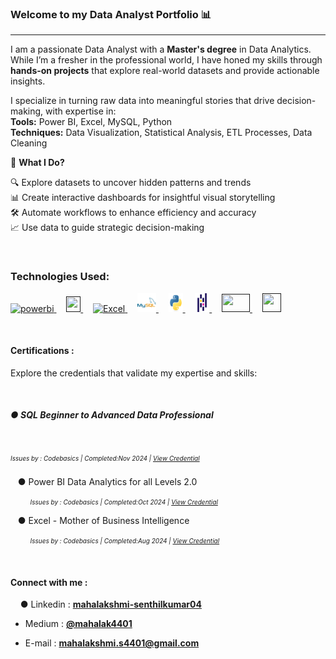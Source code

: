 

<h3> Welcome to my Data Analyst Portfolio 📊 </h3>
<hr> <!-- Horizontal line -->
<p> I am a passionate Data Analyst with a <b>Master's degree</b> in Data Analytics. While I’m a fresher in the professional world, I have honed my skills through <b>hands-on projects</b> that explore real-world datasets and provide actionable insights.  
<br>

  I specialize in turning raw data into meaningful stories that drive decision-making, with expertise in:
<br> 
<b>Tools:</b> Power BI, Excel, MySQL, Python
<br>
<b>Techniques:</b> Data Visualization, Statistical Analysis, ETL Processes, Data Cleaning 
<br>

🚀 <b>What I Do?</b>
 
 🔍 Explore datasets to uncover hidden patterns and trends
 <br>
 📊 Create interactive dashboards for insightful visual storytelling
 <br> 
 🛠️ Automate workflows to enhance efficiency and accuracy 
 <br>
 📈 Use data to guide strategic decision-making</p>
<br>

<h3 align="left">Technologies Used:</h3>
<p align="left">
<a href "https://iconscout.com/icons/powerbi-logo-in-yellow" target="_blank" rel="noreferrer"> <img src = "https://raw.githubusercontent.com/marclelijveld/Power-BI-Icons/refs/heads/main/PNG/Power-BI.png" alt="powerbi" width="23" height="25"/> </a>
&nbsp;&nbsp;&nbsp;
<a href "https://iconscout.com/icons/powerbi-logo-in-yellow" target="_blank" rel="noreferrer"> <img src = "https://raw.githubusercontent.com/marclelijveld/Power-BI-Icons/refs/heads/main/PNG/Power-Query-Colored.png" width="23" height="25"/> </a>
&nbsp;&nbsp;&nbsp;
<a href="https://iconscout.com/icons/excel"  target="_blank" rel="noreferrer"> <img src = "https://raw.githubusercontent.com/sempostma/office365-icons/refs/heads/master/png/256/excel.png" alt="Excel" width="23" height="25"/> </a>
&nbsp;&nbsp;&nbsp;
<a href="https://www.mysql.com/" target="_blank" rel="noreferrer"> <img src="https://raw.githubusercontent.com/devicons/devicon/master/icons/mysql/mysql-original-wordmark.svg" alt="mysql" width="30" height="30"/> </a>
&nbsp;&nbsp;&nbsp;
<a href="https://www.python.org" target="_blank" rel="noreferrer"> <img src="https://raw.githubusercontent.com/devicons/devicon/master/icons/python/python-original.svg" alt="python" width="23" height="30"/> </a>
&nbsp;&nbsp;&nbsp;
<a href="https://pandas.pydata.org/" target="_blank" rel="noreferrer"> <img src="https://raw.githubusercontent.com/devicons/devicon/2ae2a900d2f041da66e950e4d48052658d850630/icons/pandas/pandas-original.svg" alt="pandas" width="23" height="30"/> </a>
&nbsp;&nbsp;&nbsp;
<a href "https://iconscout.com/icons/powerbi-logo-in-yellow" target="_blank" rel="noreferrer"> <img src = "https://raw.githubusercontent.com/numpy/numpy/main/branding/logo/primary/numpylogo.svg" width="45" height="29"/> </a>
&nbsp;&nbsp;&nbsp;
<a href "https://iconscout.com/icons/powerbi-logo-in-yellow" target="_blank" rel="noreferrer"> <img src = "https://seaborn.pydata.org/_images/logo-tall-lightbg.svg" width="30" height="30"/> </a>
</p>
<br>

<h4>Certifications :</h4>
<p>Explore the credentials that validate my expertise and skills:</p>
      &nbsp;&nbsp;&nbsp;<h5>● SQL Beginner to Advanced Data Professional</h5>
       &nbsp;&nbsp;&nbsp; &nbsp;&nbsp;&nbsp; <i><font size=1><h6>Issues by : Codebasics | Completed:Nov 2024 | <a href="https://codebasics.io/certificate/CB-50-414127">View Credential</a></h6></i></font>
     <p> &nbsp;&nbsp;&nbsp;● Power BI Data Analytics for all Levels 2.0</p> 
     <p><i>  &nbsp;&nbsp;&nbsp; &nbsp;&nbsp;&nbsp; <font size=1>Issues by : Codebasics | Completed:Oct 2024 | <a href="https://codebasics.io/certificate/CB-49-414127">View Credential</a></i></font></p>
     <p> &nbsp;&nbsp;&nbsp;● Excel - Mother of Business Intelligence</p> 
     <p><i>  &nbsp;&nbsp;&nbsp; &nbsp;&nbsp;&nbsp; <font size=1>Issues by : Codebasics | Completed:Aug 2024 | <a href="https://codebasics.io/certificate/CB-51-414127">View Credential</a></i></font></p>
<br>

<h4>Connect with me :</h4>
    &nbsp;&nbsp;&nbsp;  ● Linkedin : <b><a href="https://www.linkedin.com/in/mahalakshmi- 
                       senthilkumar04/">mahalakshmi-senthilkumar04</a></b>

- Medium : **[@mahalak4401](@mahalak4401)**

- E-mail : **mahalakshmi.s4401@gmail.com**
